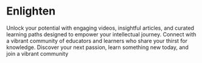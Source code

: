 # Enlighten
Unlock your potential with engaging videos, insightful articles, and curated learning paths designed to empower your intellectual journey. Connect with a vibrant community of educators and learners who share your thirst for knowledge. Discover your next passion, learn something new today, and join a vibrant community
